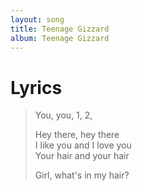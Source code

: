 ```yaml
---
layout: song
title: Teenage Gizzard
album: Teenage Gizzard
---
```


# Lyrics

> You, you, 1, 2,  
>  
> Hey there, hey there  
> I like you and I love you  
> Your hair and your hair  
>  
> Girl, what's in my hair?  

